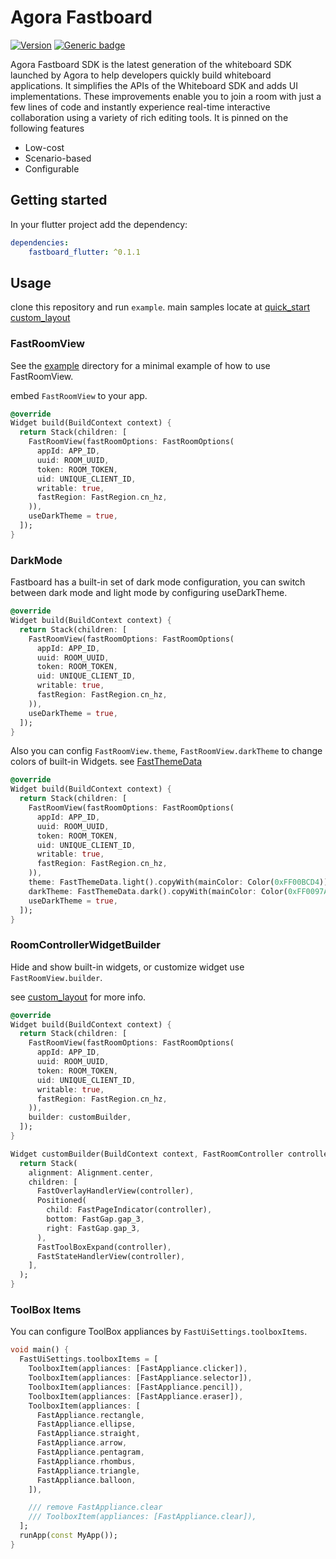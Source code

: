 # Agora Fastboard

[![Version](https://img.shields.io/pub/v/fastboard_flutter.svg)](https://pub.dev/packages/fastboard_flutter)
[![Generic badge](https://img.shields.io/badge/platform-android%20|%20ios%20-blue.svg)](https://pub.dev/packages/fastboard_flutter)

Agora Fastboard SDK is the latest generation of the whiteboard SDK launched by Agora to help
developers quickly build whiteboard applications. It simplifies the APIs of the Whiteboard SDK and
adds UI implementations. These improvements enable you to join a room with just a few lines of code
and instantly experience real-time interactive collaboration using a variety of rich editing tools.
It is pinned on the following features

* Low-cost
* Scenario-based
* Configurable

## Getting started

In your flutter project add the dependency:

```yaml
dependencies:
    fastboard_flutter: ^0.1.1
```

## Usage

clone this repository and run `example`. main samples locate
at [quick_start](example/lib/quick_start.dart) [custom_layout](example/lib/custom_layout.dart)

### FastRoomView

See the [example](example) directory for a minimal example of how to use FastRoomView.

embed `FastRoomView` to your app.

```dart
@override
Widget build(BuildContext context) {
  return Stack(children: [
    FastRoomView(fastRoomOptions: FastRoomOptions(
      appId: APP_ID,
      uuid: ROOM_UUID,
      token: ROOM_TOKEN,
      uid: UNIQUE_CLIENT_ID,
      writable: true,
      fastRegion: FastRegion.cn_hz,
    )),
    useDarkTheme = true,
  ]);
}

```

### DarkMode

Fastboard has a built-in set of dark mode configuration, you can switch between dark mode and light
mode by configuring useDarkTheme.

```dart
@override
Widget build(BuildContext context) {
  return Stack(children: [
    FastRoomView(fastRoomOptions: FastRoomOptions(
      appId: APP_ID,
      uuid: ROOM_UUID,
      token: ROOM_TOKEN,
      uid: UNIQUE_CLIENT_ID,
      writable: true,
      fastRegion: FastRegion.cn_hz,
    )),
    useDarkTheme = true,
  ]);
}
```

Also you can config `FastRoomView.theme`, `FastRoomView.darkTheme` to change colors of built-in
Widgets. see [FastThemeData](lib/src/types/fast_theme_data.dart)

```dart
@override
Widget build(BuildContext context) {
  return Stack(children: [
    FastRoomView(fastRoomOptions: FastRoomOptions(
      appId: APP_ID,
      uuid: ROOM_UUID,
      token: ROOM_TOKEN,
      uid: UNIQUE_CLIENT_ID,
      writable: true,
      fastRegion: FastRegion.cn_hz,
    )),
    theme: FastThemeData.light().copyWith(mainColor: Color(0xFF00BCD4)),
    darkTheme: FastThemeData.dark().copyWith(mainColor: Color(0xFF0097A7)),
    useDarkTheme = true,
  ]);
}
```

### RoomControllerWidgetBuilder

Hide and show built-in widgets, or customize widget use `FastRoomView.builder`.

see [custom_layout](example/lib/custom_layout.dart) for more info.

```dart
@override
Widget build(BuildContext context) {
  return Stack(children: [
    FastRoomView(fastRoomOptions: FastRoomOptions(
      appId: APP_ID,
      uuid: ROOM_UUID,
      token: ROOM_TOKEN,
      uid: UNIQUE_CLIENT_ID,
      writable: true,
      fastRegion: FastRegion.cn_hz,
    )),
    builder: customBuilder,
  ]);
}

Widget customBuilder(BuildContext context, FastRoomController controller) {
  return Stack(
    alignment: Alignment.center,
    children: [
      FastOverlayHandlerView(controller),
      Positioned(
        child: FastPageIndicator(controller),
        bottom: FastGap.gap_3,
        right: FastGap.gap_3,
      ),
      FastToolBoxExpand(controller),
      FastStateHandlerView(controller),
    ],
  );
}
```

### ToolBox Items

You can configure ToolBox appliances by `FastUiSettings.toolboxItems`.

```dart
void main() {
  FastUiSettings.toolboxItems = [
    ToolboxItem(appliances: [FastAppliance.clicker]),
    ToolboxItem(appliances: [FastAppliance.selector]),
    ToolboxItem(appliances: [FastAppliance.pencil]),
    ToolboxItem(appliances: [FastAppliance.eraser]),
    ToolboxItem(appliances: [
      FastAppliance.rectangle,
      FastAppliance.ellipse,
      FastAppliance.straight,
      FastAppliance.arrow,
      FastAppliance.pentagram,
      FastAppliance.rhombus,
      FastAppliance.triangle,
      FastAppliance.balloon,
    ]),

    /// remove FastAppliance.clear
    /// ToolboxItem(appliances: [FastAppliance.clear]),
  ];
  runApp(const MyApp());
}
```